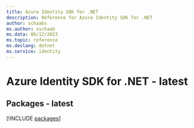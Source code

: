 ```yaml
---
title: Azure Identity SDK for .NET
description: Reference for Azure Identity SDK for .NET
author: schaabs
ms.author: sschaab
ms.data: 06/12/2023
ms.topic: reference
ms.devlang: dotnet
ms.service: identity
---
```

# Azure Identity SDK for .NET - latest
## Packages - latest
[!INCLUDE [packages](identity-index.md)]